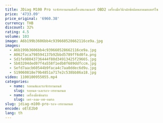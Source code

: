 ```yaml
---
title: JDiag M100 Pro รถจักรยานยนต์เครื่องสแกนเนอร์ OBD2 เครื่องมือวินิจฉัยข้อผิดพลาดมอเตอร์ไซด์รหัสสําหรับ BMW KAWASAKI Yamaha Suzuki KTM
price: '4733.09'
price_original: '6960.38'
currency: THB
discount: 32%
rating: 4.5
volume: 103
image: A6b199b3606bb4c939660528662116ce9a.jpg
images:
  - A6b199b3606bb4c939660528662116ce9a.jpg
  - A062faca798594137b92bbd5789ff6d0fa.png
  - Sd1fe98043736444f80d34913425f2966S.jpg
  - Sb03204ded07f4a558f1edb8f689ddfccm.jpg
  - Sefd7aacb60544b9faca4c7aa0ddec6d9u.jpg
  - S19060818e79b4851a717e2c538bb86a18.jpg
video: 1100100955055.mp4
categories:
  - name: รถยนต์และรถจักรยานยนต์
    slug: รถยนต-และรถจ-กรยานยนต
  - name: เครื่องมือซ่อมรถ
    slug: เคร-องม-อซ-อมรถ
slug: jdiag-m100-pro-รถจ-กรยานยนต
encode: oElE2b0
lang: th
---
```

  